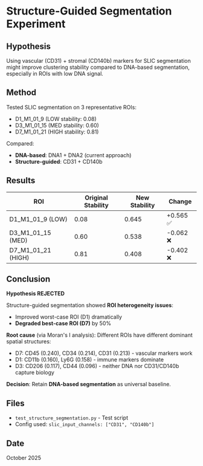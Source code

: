 # Structure-Guided Segmentation Experiment

## Hypothesis
Using vascular (CD31) + stromal (CD140b) markers for SLIC segmentation might improve clustering stability compared to DNA-based segmentation, especially in ROIs with low DNA signal.

## Method
Tested SLIC segmentation on 3 representative ROIs:
- D1_M1_01_9 (LOW stability: 0.08)
- D3_M1_01_15 (MED stability: 0.60)
- D7_M1_01_21 (HIGH stability: 0.81)

Compared:
- **DNA-based**: DNA1 + DNA2 (current approach)
- **Structure-guided**: CD31 + CD140b

## Results

| ROI | Original Stability | New Stability | Change |
|-----|-------------------|---------------|--------|
| D1_M1_01_9 (LOW) | 0.08 | 0.645 | +0.565 ✅ |
| D3_M1_01_15 (MED) | 0.60 | 0.538 | -0.062 ❌ |
| D7_M1_01_21 (HIGH) | 0.81 | 0.408 | -0.402 ❌ |

## Conclusion
**Hypothesis REJECTED**

Structure-guided segmentation showed **ROI heterogeneity issues**:
- Improved worst-case ROI (D1) dramatically
- **Degraded best-case ROI (D7)** by 50%

**Root cause** (via Moran's I analysis):
Different ROIs have different dominant spatial structures:
- D7: CD45 (0.240), CD34 (0.214), CD31 (0.213) - vascular markers work
- D1: CD11b (0.160), Ly6G (0.158) - immune markers dominate
- D3: CD206 (0.117), CD44 (0.096) - neither DNA nor CD31/CD140b capture biology

**Decision**: Retain **DNA-based segmentation** as universal baseline.

## Files
- `test_structure_segmentation.py` - Test script
- Config used: `slic_input_channels: ["CD31", "CD140b"]`

## Date
October 2025
